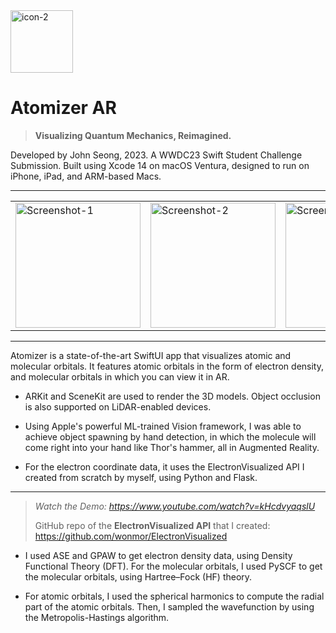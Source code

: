 <img width="100" alt="icon-2" src="https://user-images.githubusercontent.com/35755386/235810046-56828de6-5edf-4000-a3cb-d1bfc94b91b1.png">

# Atomizer AR

> **Visualizing Quantum Mechanics, Reimagined.**

Developed by John Seong, 2023. A WWDC23 Swift Student Challenge Submission.
Built using Xcode 14 on macOS Ventura, designed to run on iPhone, iPad, and ARM-based Macs.

---

<table><tr>

<td valign="center"><img width="200" alt="Screenshot-1" src="https://github.com/wonmor/wonmor/assets/35755386/d579ca34-5b00-48dc-9f85-6499ec1c1ce5"></td>

<td valign="center"><img width="200" alt="Screenshot-2" src="https://github.com/wonmor/wonmor/assets/35755386/40cf5a27-95cb-4d44-bc2a-bdf5a934e241"></td>
  
  <td valign="center"><img width="200" alt="Screenshot-3" src="https://github.com/wonmor/wonmor/assets/35755386/3e8890a1-e14c-4cb0-84bb-686339c590b0"></td>
  
  <td valign="center"><img width="200" alt="Screenshot-4" src="https://github.com/wonmor/wonmor/assets/35755386/6ff53efb-ea4c-462f-80de-b9b6157ea7f5"></td>
  
  <td valign="center"><img width="200" alt="Screenshot-5" src="https://github.com/wonmor/wonmor/assets/35755386/a2c4b9f8-9690-4460-b576-beb427763ab0"></td>
  
  <td valign="center"><img width="200" alt="Screenshot-6" src="https://github.com/wonmor/wonmor/assets/35755386/440ff984-0c2a-4b0b-89b5-68fe6d81fbbf"></td>

</tr></table>

---

Atomizer is a state-of-the-art SwiftUI app that visualizes atomic and molecular orbitals.
It features atomic orbitals in the form of electron density, and molecular orbitals in which you can view it in AR.

- ARKit and SceneKit are used to render the 3D models. Object occlusion is also supported on LiDAR-enabled devices.

- Using Apple's powerful ML-trained Vision framework, I was able to achieve object spawning by hand detection,
in which the molecule will come right into your hand like Thor's hammer, all in Augmented Reality.

- For the electron coordinate data, it uses the ElectronVisualized API I created from scratch by myself, using Python and Flask.

---

> *Watch the Demo: https://www.youtube.com/watch?v=kHcdvyaqslU*
> 
> GitHub repo of the **ElectronVisualized API** that I created:
> https://github.com/wonmor/ElectronVisualized

- I used ASE and GPAW to get electron density data, using Density Functional Theory (DFT).
For the molecular orbitals, I used PySCF to get the molecular orbitals, using Hartree–Fock (HF) theory.

- For atomic orbitals, I used the spherical harmonics to compute the radial part of the atomic orbitals.
Then, I sampled the wavefunction by using the Metropolis-Hastings algorithm.

